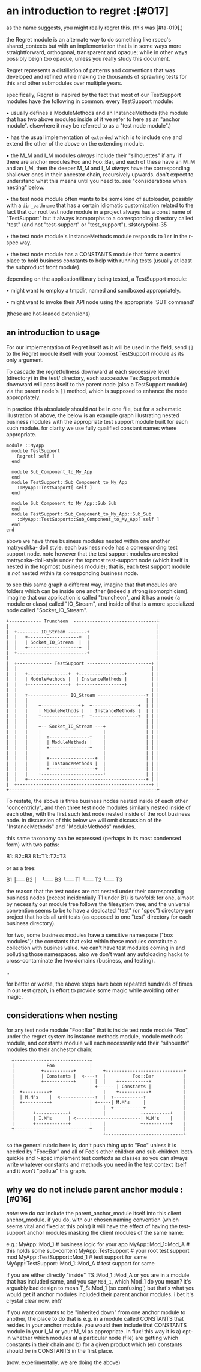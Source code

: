 # an introduction to regret :[#017]

as the name suggests, you might really regret this. (this was [#ta-019].)

the Regret module is an alternate way to do something like rspec's
shared_contexts but with an implementation that is in some ways more
straightforward, orthogonal, transparent and opaque; while in other ways
possibly beign too opaque, unless you really study this document.

Regret represents a distillation of patterns and conventions that was
developed and refined while making the thousands of sprawling tests for this
and other submodules over multiple years.

specifically, Regret is inspired by the fact that most of our TestSupport
modules have the following in common. every TestSupport module:

  • usually defines a ModuleMethods and an InstanceMethods (the module that
    has two above modules inside of it we refer to here as an "anchor module".
    elsewhere it may be referred to as a "test node module".)

  • has the usual implementation of `extended` which is to include one and
    extend the other of the above on the extending module.

  • the M_M and I_M modules *always* include their "silhouettes" if any:
    if there are anchor modules Foo and Foo::Bar, and each of these have an
    M_M and an I_M, then the deeper M_M and I_M *always* have the
    corresponding shallower ones in their ancestor chain, recursively
    upwards. don't expect to understand what this means until you need to.
    see "considerations when nesting" below.

  • the test node module often wants to be some kind of autoloader, possibly
    with a `dir_pathname` that has a certain idiomatic customization related
    to the fact that our root test node module in a project always has a const
    name of "TestSupport" but it always isomporphs to a corresponding directory
    called "test" (and not "test-support" or "test_support"). :#storypoint-35


  • the test node module's InstanceMethods module responds to `let` in the
    r-spec way.

  • the test node module has a CONSTANTS module that forms a central place to
    hold business constants to help with running tests (usually at least the
    subproduct front module).

depending on the application/library being tested, a TestSupport module:

  • might want to employ a tmpdir, named and sandboxed appropriately.

  • might want to invoke their API node using the appropriate 'SUT command'

  (these are hot-loaded extensions)


## an introduction to usage

For our implementation of Regret itself as it will be used in the field,
send `[]` to the Regret module itself with your topmost TestSupport module
as its only argument.

To cascade the regretfullness downward at each successive level (directory)
in the test/ directory, each successive TestSupport module downward will pass
itself to the parent node (also a TestSupport module) via the parent node's
`[]` method, which is supposed to enhance the node appropriately.

in practice this absolutely should *not* be in one file, but for a schematic
illustration of above, the below is an example graph illustrating nested
business modules with the appropriate test support module built for each
such module. for clarity we use fully qualified constant names where
appropriate.

    module ::MyApp
      module TestSupport
        Regret[ self ]
      end

      module Sub_Component_to_My_App
      end
      module TestSupport::Sub_Component_to_My_App
        ::MyApp::TestSupport[ self ]
      end

      module Sub_Component_to_My_App::Sub_Sub
      end
      module TestSupport::Sub_Component_to_My_App::Sub_Sub
        ::MyApp::TestSupport::Sub_Component_to_My_App[ self ]
      end
    end

above we have three business modules nested within one another matryoshka-
doll style. each business node has a corresponding test support node. note
however that the test support modules are nested matryoska-doll-style under
the topmost test-support node (which itself is nested in the topmost business
module); that is, each test support module is *not* nested within its
corresponding business node.

to see this same graph a different way, imagine that that modules are folders
which can be inside one another (indeed a strong isomorphicism). imagine that
our application is called "truncheon", and it has a node (a module or class)
called "IO_Stream", and inside of that is a more specialized node called
"Socket_IO_Stream".

    +------------ Truncheon  -------------------------------+
    |                                                       |
    |  +-------- IO_Stream -------+                         |
    |  |   +-------------------+  |                         |
    |  |   | Socket_IO_Stream  |  |                         |
    |  |   +-------------------+  |                         |
    |  +--------------------------+                         |
    |                                                       |
    |  +------------- TestSupport ------------------------+ |
    |  |                                                  | |
    |  |   +---------------+  +-----------------+         | |
    |  |   | ModuleMethods |  | InstanceMethods |         | |
    |  |   +---------------+  +-----------------+         | |
    |  |                                                  | |
    |  |   +--------------- IO_Stream ------------------+ | |
    |  |   |                                            | | |
    |  |   |    +---------------+  +-----------------+  | | |
    |  |   |    | ModuleMethods |  | InstanceMethods |  | | |
    |  |   |    +---------------+  +-----------------+  | | |
    |  |   |                                            | | |
    |  |   |    +-- Socket_IO_Stream ---+               | | |
    |  |   |    |                       |               | | |
    |  |   |    |  +---------------+    |               | | |
    |  |   |    |  | ModuleMethods |    |               | | |
    |  |   |    |  +---------------+    |               | | |
    |  |   |    |                       |               | | |
    |  |   |    |  +-----------------+  |               | | |
    |  |   |    |  | InstanceMethods |  |               | | |
    |  |   |    |  +-----------------+  |               | | |
    |  |   |    +-----------------------+               | | |
    |  |   +--------------------------------------------+ | |
    |  +--------------------------------------------------+ |
    +-------------------------------------------------------+


To restate, the above is three business nodes nested inside of each other
"concentricly", and then three test node modules similarly nested inside
of each other, with the first such test node nested inside of the root
business node. in discussion of this below we will omit discussion of the
"InstanceMethods" and "ModuleMethods" modules.

this same taxonomy can be expressed (perhaps in its most condensed form)
with two paths:

  B1::B2::B3
  B1::T1::T2::T3

or as a tree:

  B1
  ├── B2
  │   └── B3
  └── T1
      └── T2
          └── T3



the reason that the test nodes are not nested under their corresponding
business nodes (except incidentially T1 under B1) is twofold: for one, almost
by necessity our module tree follows the filesystem tree; and the universal
convention seems to be to have a dedicated "test" (or "spec") directory per
project that holds all unit tests (as opposed to one "test" directory for each
business directory).

for two, some business modules have a sensitive namespace ("box modules"):
the constants that exist within these modules constitute a collection with
busines value. we can't have test modules coming in and polluting those
namespaces. also we don't want any autoloading hacks to cross-contaminate
the two domains (business, and testing).

..

for better or worse, the above steps have been repeated hundreds of times
in our test graph, in effort to provide some magic while avoiding other
magic.



## considerations when nesting

for any test node module "Foo::Bar" that is inside test node module "Foo",
under the regret system its instance methods module, module methods module,
and constants module will each necessarily add their "silhouette" modules
tho their anchestor chain:

      +----------------------------+
      |            Foo             |
      |          +-----------+     |    +-----------------------------+
      |          | Constants |  <----+  |          Foo::Bar           |
      |          +-----------+     | |  |    +-----------+            |
      |                            | +------ | Constants |            |
      |  +----------+              |    |    +-----------+            |
      |  | M.M's    |  <-------------+  |  +-----------+              |
      |  +----------+              | +-----| M.M's     |              |
      |                            |    |  +-----------+              |
      |       +------------+       |    |             +----------+    |
      |       | I.M's      | <------------------------| M.M's    |    |
      |       +------------+       |    |             +----------+    |
      +----------------------------+    |                             |
                                        +-----------------------------+

so the general rubric here is, don't push thing up to "Foo" unless it is
needed by "Foo::Bar" and all of Foo's other children and sub-children.
both quickie and r-spec implement test contexts as classes so you can always
write whatever constants and methods you need in the test context itself
and it won't "pollute" this graph.



## why we do not include parent anchor module :[#016]

*note*: we do *not* include the parent_anchor_module itself into this client
anchor_module. if you do, with our chosen naming convention (which seems vital
and fixed at this point) it will have the effect of having the test-support
anchor modules masking the client modules of the same name:

  e.g.:  MyApp::Mod_1                      # business logic for your app
         MyApp::Mod_1::Mod_A               # this holds some sub-content
         MyApp::TestSupport                # your root test support mod
         MyApp::TestSupport::Mod_1         # test support for same
         MyApp::TestSupport::Mod_1::Mod_A  # test support for same


if you are either directly "inside" TS::Mod_1::Mod_A or you are in a module
that has included same, and you say `Mod_1`, which Mod_1 do you mean? it's
arguably bad design to mean T_S::Mod_1 (so confusing!) but that's what you
would get if anchor modules included their parent anchor modules. i bet it's
crystal clear now, eh!?

if you want constants to be "inherited down" from one anchor module to
another, the place to do that is e.g. in a module called CONSTANTS that
resides in your anchor module. you would then include that CONSTANTS module in
your I_M or your M_M as appropriate. in flux!  this way it is a) opt-in
whether which modules at a particular node (file) are getting which constants
in their chain and b) for a given product which (er) constants should *be* in
CONSTANTS in the first place.

(now, experimentally, we are doing the above)

